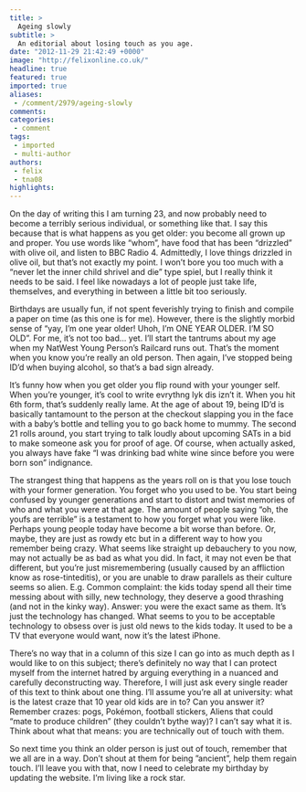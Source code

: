 ```yaml
---
title: >
  Ageing slowly
subtitle: >
  An editorial about losing touch as you age.
date: "2012-11-29 21:42:49 +0000"
image: "http://felixonline.co.uk/"
headline: true
featured: true
imported: true
aliases:
 - /comment/2979/ageing-slowly
comments:
categories:
 - comment
tags:
 - imported
 - multi-author
authors:
 - felix
 - tna08
highlights:
---
```


On the day of writing this I am turning 23, and now probably need to become a terribly serious individual, or something like that. I say this because that is what happens as you get older: you become all grown up and proper. You use words like “whom”, have food that has been “drizzled” with olive oil, and listen to BBC Radio 4. Admittedly, I love things drizzled in olive oil, but that’s not exactly my point. I won’t bore you too much with a “never let the inner child shrivel and die” type spiel, but I really think it needs to be said. I feel like nowadays a lot of people just take life, themselves, and everything in between a little bit too seriously.

Birthdays are usually fun, if not spent feverishly trying to finish and compile a paper on time (as this one is for me). However, there is the slightly morbid sense of “yay, I’m one year older! Uhoh, I’m ONE YEAR OLDER. I’M SO OLD”. For me, it’s not too bad... yet. I’ll start the tantrums about my age when my NatWest Young Person’s Railcard runs out. That’s the moment when you know you’re really an old person. Then again, I’ve stopped being ID’d when buying alcohol, so that’s a bad sign already.

It’s funny how when you get older you flip round with your younger self. When you’re younger, it’s cool to write evrythng lyk dis izn’t it. When you hit 6th form, that’s suddenly really lame. At the age of about 19, being ID’d is basically tantamount to the person at the checkout slapping you in the face with a baby’s bottle and telling you to go back home to mummy. The second 21 rolls around, you start trying to talk loudly about upcoming SATs in a bid to make someone ask you for proof of age. Of course, when actually asked, you always have fake “I was drinking bad white wine since before you were born son” indignance.

The strangest thing that happens as the years roll on is that you lose touch with your former generation. You forget who you used to be. You start being confused by younger generations and start to distort and twist memories of who and what you were at that age. The amount of people saying “oh, the youfs are terrible” is a testament to how you forget what you were like. Perhaps young people today have become a bit worse than before. Or, maybe, they are just as rowdy etc but in a different way to how you remember being crazy. What seems like straight up debauchery to you now, may not actually be as bad as what you did. In fact, it may not even be that different, but you’re just misremembering (usually caused by an affliction know as rose-tinteditis), or you are unable to draw parallels as their culture seems so alien. E.g. Common complaint: the kids today spend all their time messing about with silly, new technology, they deserve a good thrashing (and not in the kinky way). Answer: you were the exact same as them. It’s just the technology has changed. What seems to you to be acceptable technology to obsess over is just old news to the kids today. It used to be a TV that everyone would want, now it’s the latest iPhone.

There’s no way that in a column of this size I can go into as much depth as I would like to on this subject; there’s definitely no way that I can protect myself from the internet hatred by arguing everything in a nuanced and carefully deconstructing way. Therefore, I will just ask every single reader of this text to think about one thing. I’ll assume you’re all at university: what is the latest craze that 10 year old kids are in to? Can you answer it? Remember crazes: pogs, Pokémon, football stickers, Aliens that could “mate to produce children” (they couldn’t bythe way)? I can’t say what it is. Think about what that means: you are technically out of touch with them.

So next time you think an older person is just out of touch, remember that we all are in a way. Don’t shout at them for being ”ancient”, help them regain touch. I’ll leave you with that, now I need to celebrate my birthday by updating the website. I’m living like a rock star.
